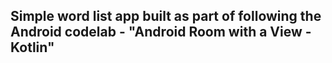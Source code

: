 ## Simple word list app built as part of following the Android codelab - "Android Room with a View - Kotlin"

